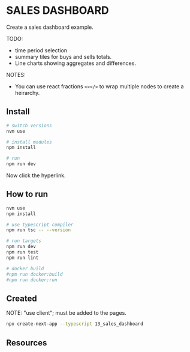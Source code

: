 # SALES DASHBOARD

Create a sales dashboard example.  

TODO:

* time period selection
* summary tiles for buys and sells totals.
* Line charts showing aggregates and differences.

NOTES:

* You can use react fractions `<></>` to wrap multiple nodes to create a heirarchy.  

## Install

```sh
# switch versions
nvm use  

# install modules
npm install

# run
npm run dev
```

Now click the hyperlink.  

## How to run

```sh
nvm use
npm install

# use typescript compiler
npm run tsc -- --version  

# run targets
npm run dev
npm run test
npm run lint

# docker build
#npm run docker:build
#npm run docker:run
```

## Created

NOTE: "use client"; must be added to the pages.  

```sh
npx create-next-app --typescript 13_sales_dashboard
```

## Resources

